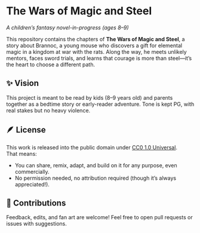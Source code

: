 # The Wars of Magic and Steel

*A children’s fantasy novel-in-progress (ages 8–9)*

This repository contains the chapters of **The Wars of Magic and Steel**, a story about Brannoc, a young mouse who discovers a gift for elemental magic in a kingdom at war with the rats. Along the way, he meets unlikely mentors, faces sword trials, and learns that courage is more than steel—it’s the heart to choose a different path.

## ✨ Vision
This project is meant to be read by kids (8–9 years old) and parents together as a bedtime story or early-reader adventure. Tone is kept PG, with real stakes but no heavy violence.

## 🪶 License
This work is released into the public domain under [CC0 1.0 Universal](LICENSE).  
That means:
- You can share, remix, adapt, and build on it for any purpose, even commercially.
- No permission needed, no attribution required (though it’s always appreciated!).

## 🌱 Contributions
Feedback, edits, and fan art are welcome! Feel free to open pull requests or issues with suggestions.
